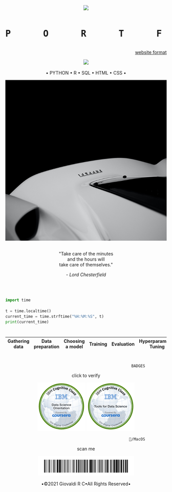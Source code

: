 <!DOCTYPE html>
<html>

<p align="center">
	<img width="40" src="https://github.githubassets.com/images/spinners/octocat-spinner-64.gif">
</p>
<pre><p align="center"><h1>P      O      R      T      F      O      L      I      O </h1></pre>


<p align="right">
	<a href="https://giovaldirchaniago.github.io/">website format</a>
</p>

<p align="center">
  <a href="https://github.com/giovaldirchaniago" alt="https://github.com/giovaldirchaniago"><img src="https://img.shields.io/static/v1?style=for-the-badge&label=DataScientist%20&message=DataAnalyst&color=000000"></a>
</p>


<p align="center">• PYTHON • R • SQL • HTML • CSS •<br>
	
<p align="center">
	<img height="500" width="600" src="https://github.com/giovaldirchaniago/giovaldirchaniago/blob/main/pic-1.jpg">
</p>

##
<p align="center">"Take care of the minutes<br>
and the hours will<br>
take care of themselves."</p>

<p align="center"><em>- Lord Chesterfield</em></p><br>


```python

import time

t = time.localtime()
current_time = time.strftime("%H:%M:%S", t)
print(current_time)
```
#
| Gathering data | Data preparation | Choosing a model | Training | Evaluation | Hyperparameter Tuning | Prediction |
| --- | --- | --- | --- | --- | --- | --- |
#

```text
                                                       BADGES
```
<p align="center">click to verify
<p align="center">
  <a href="https://www.youracclaim.com/badges/430dc9b7-3d40-4c5b-887f-a439b7ace365/public_url"><img src="https://github.com/giovaldirchaniago/giovaldirchaniago/blob/main/data-science-orientation.png" alt="GiovaldiRC" width="150" height="150"></a>
  <a href="https://www.youracclaim.com/badges/dae8e3ec-43fe-4b62-af68-7b834c7014b9/public_url"><img src="https://github.com/giovaldirchaniago/giovaldirchaniago/blob/main/tools-for-data-science.png" alt="GiovaldiRC" width="150" height="150"></a>
</p>

```text
                                                      /MacOS
```
<p align="center">scan me
<p align="center">
	<img width="300" src="https://github.com/giovaldirchaniago/giovaldirchaniago/blob/main/IMG_6822.jpg">
</p>

<p align="center">•©2021 Giovaldi R C•All Rights Reserved•<br>
</body>
</html>
